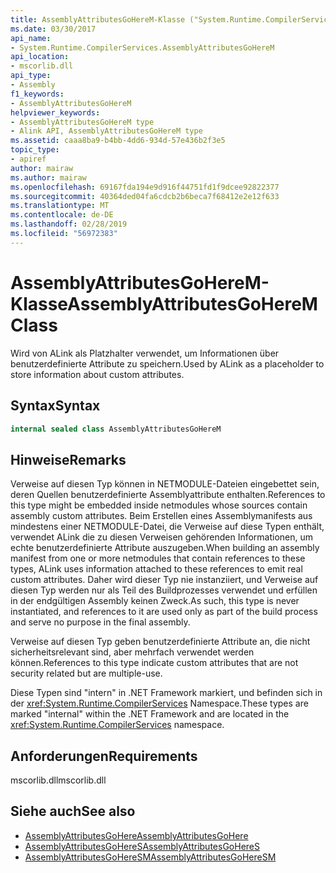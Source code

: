 ```yaml
---
title: AssemblyAttributesGoHereM-Klasse ("System.Runtime.CompilerServices")
ms.date: 03/30/2017
api_name:
- System.Runtime.CompilerServices.AssemblyAttributesGoHereM
api_location:
- mscorlib.dll
api_type:
- Assembly
f1_keywords:
- AssemblyAttributesGoHereM
helpviewer_keywords:
- AssemblyAttributesGoHereM type
- Alink API, AssemblyAttributesGoHereM type
ms.assetid: caaa8ba9-b4bb-4dd6-934d-57e436b2f3e5
topic_type:
- apiref
author: mairaw
ms.author: mairaw
ms.openlocfilehash: 69167fda194e9d916f44751fd1f9dcee92822377
ms.sourcegitcommit: 40364ded04fa6cdcb2b6beca7f68412e2e12f633
ms.translationtype: MT
ms.contentlocale: de-DE
ms.lasthandoff: 02/28/2019
ms.locfileid: "56972383"
---
```

# <a name="assemblyattributesgoherem-class"></a><span data-ttu-id="a52b0-102">AssemblyAttributesGoHereM-Klasse</span><span class="sxs-lookup"><span data-stu-id="a52b0-102">AssemblyAttributesGoHereM Class</span></span>

<span data-ttu-id="a52b0-103">Wird von ALink als Platzhalter verwendet, um Informationen über benutzerdefinierte Attribute zu speichern.</span><span class="sxs-lookup"><span data-stu-id="a52b0-103">Used by ALink as a placeholder to store information about custom attributes.</span></span>

## <a name="syntax"></a><span data-ttu-id="a52b0-104">Syntax</span><span class="sxs-lookup"><span data-stu-id="a52b0-104">Syntax</span></span>

```csharp
internal sealed class AssemblyAttributesGoHereM
```

## <a name="remarks"></a><span data-ttu-id="a52b0-105">Hinweise</span><span class="sxs-lookup"><span data-stu-id="a52b0-105">Remarks</span></span>

<span data-ttu-id="a52b0-106">Verweise auf diesen Typ können in NETMODULE-Dateien eingebettet sein, deren Quellen benutzerdefinierte Assemblyattribute enthalten.</span><span class="sxs-lookup"><span data-stu-id="a52b0-106">References to this type might be embedded inside netmodules whose sources contain assembly custom attributes.</span></span> <span data-ttu-id="a52b0-107">Beim Erstellen eines Assemblymanifests aus mindestens einer NETMODULE-Datei, die Verweise auf diese Typen enthält, verwendet ALink die zu diesen Verweisen gehörenden Informationen, um echte benutzerdefinierte Attribute auszugeben.</span><span class="sxs-lookup"><span data-stu-id="a52b0-107">When building an assembly manifest from one or more netmodules that contain references to these types, ALink uses information attached to these references to emit real custom attributes.</span></span> <span data-ttu-id="a52b0-108">Daher wird dieser Typ nie instanziiert, und Verweise auf diesen Typ werden nur als Teil des Buildprozesses verwendet und erfüllen in der endgültigen Assembly keinen Zweck.</span><span class="sxs-lookup"><span data-stu-id="a52b0-108">As such, this type is never instantiated, and references to it are used only as part of the build process and serve no purpose in the final assembly.</span></span>

<span data-ttu-id="a52b0-109">Verweise auf diesen Typ geben benutzerdefinierte Attribute an, die nicht sicherheitsrelevant sind, aber mehrfach verwendet werden können.</span><span class="sxs-lookup"><span data-stu-id="a52b0-109">References to this type indicate custom attributes that are not security related but are multiple-use.</span></span>

<span data-ttu-id="a52b0-110">Diese Typen sind "intern" in .NET Framework markiert, und befinden sich in der <xref:System.Runtime.CompilerServices> Namespace.</span><span class="sxs-lookup"><span data-stu-id="a52b0-110">These types are marked "internal" within the .NET Framework and are located in the <xref:System.Runtime.CompilerServices> namespace.</span></span>

## <a name="requirements"></a><span data-ttu-id="a52b0-111">Anforderungen</span><span class="sxs-lookup"><span data-stu-id="a52b0-111">Requirements</span></span>

<span data-ttu-id="a52b0-112">mscorlib.dll</span><span class="sxs-lookup"><span data-stu-id="a52b0-112">mscorlib.dll</span></span>

## <a name="see-also"></a><span data-ttu-id="a52b0-113">Siehe auch</span><span class="sxs-lookup"><span data-stu-id="a52b0-113">See also</span></span>

- [<span data-ttu-id="a52b0-114">AssemblyAttributesGoHere</span><span class="sxs-lookup"><span data-stu-id="a52b0-114">AssemblyAttributesGoHere</span></span>](assemblyattributesgohere.md)
- [<span data-ttu-id="a52b0-115">AssemblyAttributesGoHereS</span><span class="sxs-lookup"><span data-stu-id="a52b0-115">AssemblyAttributesGoHereS</span></span>](assemblyattributesgoheres.md)
- [<span data-ttu-id="a52b0-116">AssemblyAttributesGoHereSM</span><span class="sxs-lookup"><span data-stu-id="a52b0-116">AssemblyAttributesGoHereSM</span></span>](assemblyattributesgoheresm.md)
